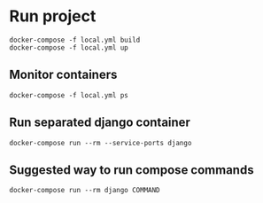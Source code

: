 # Run project
```
docker-compose -f local.yml build
docker-compose -f local.yml up
```
## Monitor containers
```
docker-compose -f local.yml ps
```
## Run separated django container

```
docker-compose run --rm --service-ports django 
```
## Suggested way to run compose commands
~~~
docker-compose run --rm django COMMAND 
~~~